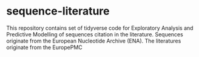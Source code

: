 # sequence-literature
This repository contains set of tidyverse code for Exploratory Analysis and Predictive Modelling of sequences citation in the literature. Sequences originate from the European Nucleotide Archive (ENA). The literatures originate from the EuropePMC 
